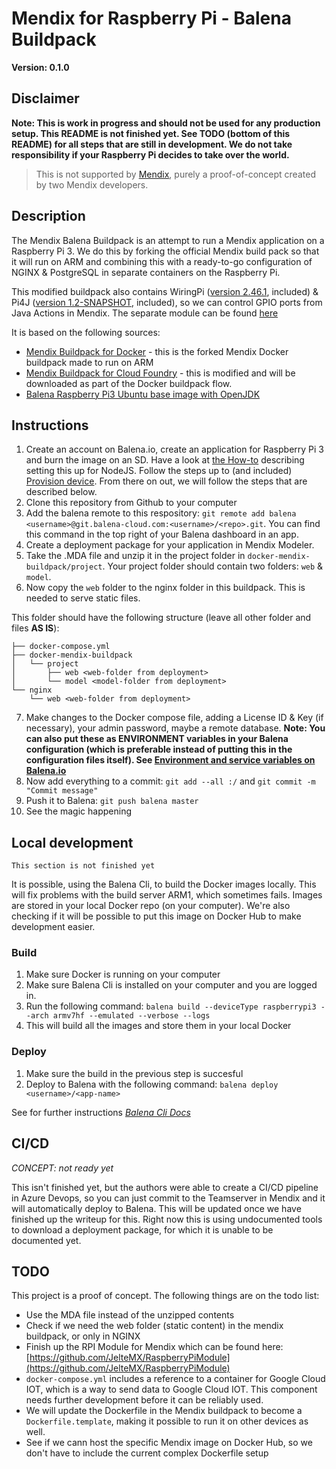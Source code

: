 Mendix for Raspberry Pi - Balena Buildpack
===

**Version: 0.1.0**

## Disclaimer

**Note: This is work in progress and should not be used for any production setup. This README is not finished yet. See TODO (bottom of this README) for all steps that are still in development. We do not take responsibility if your Raspberry Pi decides to take over the world.**

> This is not supported by [Mendix](https://www.mendix.com/), purely a proof-of-concept created by two Mendix developers.

## Description

The Mendix Balena Buildpack is an attempt to run a Mendix application on a Raspberry Pi 3. We do this by forking the official Mendix build pack so that it will run on ARM and combining this with a ready-to-go configuration of NGINX & PostgreSQL in separate containers on the Raspberry Pi.

This modified buildpack also contains WiringPi ([version 2.46.1](http://wiringpi.com/wiringpi-updated-for-the-pi-v3plus/), included) & Pi4J ([version 1.2-SNAPSHOT](http://pi4j.com/download.html), included), so we can control GPIO ports from Java Actions in Mendix. The separate module can be found [here](https://github.com/JelteMX/RaspberryPiModule)

It is based on the following sources:

- [Mendix Buildpack for Docker](https://github.com/MXClyde/docker-mendix-buildpack/tree/pi) - this is the forked Mendix Docker buildpack made to run on ARM
- [Mendix Buildpack for Cloud Foundry](https://github.com/MXClyde/cf-mendix-buildpack/tree/pi) - this is modified and will be downloaded as part of the Docker buildpack flow.
- [Balena Raspberry Pi3 Ubuntu base image with OpenJDK](https://hub.docker.com/r/balenalib/raspberrypi3-ubuntu-openjdk/)

## Instructions

1. Create an account on Balena.io, create an application for Raspberry Pi 3 and burn the image on an SD. Have a look at [the How-to](https://www.balena.io/docs/learn/getting-started/raspberrypi3/nodejs/#create-an-application) describing setting this up for NodeJS. Follow the steps up to (and included) [Provision device](https://www.balena.io/docs/learn/getting-started/raspberrypi3/nodejs/#provision-your-device). From there on out, we will follow the steps that are described below.
2. Clone this repository from Github to your computer
3. Add the balena remote to this respository: `git remote add balena <username>@git.balena-cloud.com:<username>/<repo>.git`. You can find this command in the top right of your Balena dashboard in an app.
4. Create a deployment package for your application in Mendix Modeler.
5. Take the .MDA file and unzip it in the project folder in `docker-mendix-buildpack/project`. Your project folder should contain two folders: `web` & `model`.
6. Now copy the `web` folder to the nginx folder in this buildpack. This is needed to serve static files.

This folder should have the following structure (leave all other folder and files **AS IS**):

```
├── docker-compose.yml
├── docker-mendix-buildpack
│   └── project
│       ├── web <web-folder from deployment>
│       └── model <model-folder from deployment>
└── nginx
    └── web <web-folder from deployment>
```

7. Make changes to the Docker compose file, adding a License ID & Key (if necessary), your admin password, maybe a remote database. **Note: You can also put these as ENVIRONMENT variables in your Balena configuration (which is preferable instead of putting this in the configuration files itself). See [Environment and service variables on Balena.io](https://www.balena.io/docs/learn/manage/serv-vars/)**
7. Now add everything to a commit: `git add --all :/` and `git commit -m "Commit message"`
8. Push it to Balena: `git push balena master`
9. See the magic happening

## Local development

`This section is not finished yet`

It is possible, using the Balena Cli, to build the Docker images locally. This will fix problems with the build server ARM1, which sometimes fails. Images are stored in your local Docker repo (on your computer). We're also checking if it will be possible to put this image on Docker Hub to make development easier.

### Build

1. Make sure Docker is running on your computer
2. Make sure Balena Cli is installed on your computer and you are logged in.
3. Run the following command: `balena build --deviceType raspberrypi3 --arch armv7hf --emulated --verbose --logs`
4. This will build all the images and store them in your local Docker

### Deploy

1. Make sure the build in the previous step is succesful
2. Deploy to Balena with the following command: `balena deploy <username>/<app-name>`

See for further instructions _*[Balena Cli Docs](https://www.balena.io/docs/reference/cli/)*_

## CI/CD

*_CONCEPT: not ready yet_*

This isn't finished yet, but the authors were able to create a CI/CD pipeline in Azure Devops, so you can just commit to the Teamserver in Mendix and it will automatically deploy to Balena. This will be updated once we have finished up the writeup for this. Right now this is using undocumented tools to download a deployment package, for which it is unable to be documented yet.

## TODO

This project is a proof of concept. The following things are on the todo list:

- Use the MDA file instead of the unzipped contents
- Check if we need the web folder (static content) in the mendix buildpack, or only in NGINX
- Finish up the RPI Module for Mendix which can be found here: [https://github.com/JelteMX/RaspberryPiModule](https://github.com/JelteMX/RaspberryPiModule)
- `docker-compose.yml` includes a reference to a container for Google Cloud IOT, which is a way to send data to Google Cloud IOT. This component needs further development before it can be reliably used.
- We will update the Dockerfile in the Mendix buildpack to become a `Dockerfile.template`, making it possible to run it on other devices as well.
- See if we cann host the specific Mendix image on Docker Hub, so we don't have to include the current complex Dockerfile setup
